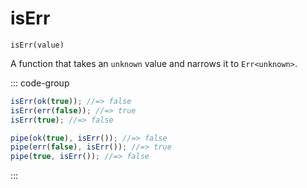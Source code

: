 # isErr

`isErr(value)`

A function that takes an `unknown` value and narrows it to `Err<unknown>`.

::: code-group

```ts [data-first]
isErr(ok(true)); //=> false
isErr(err(false)); //=> true
isErr(true); //=> false
```

```ts [data-last]
pipe(ok(true), isErr()); //=> false
pipe(err(false), isErr()); //=> true
pipe(true, isErr()); //=> false
```

:::
